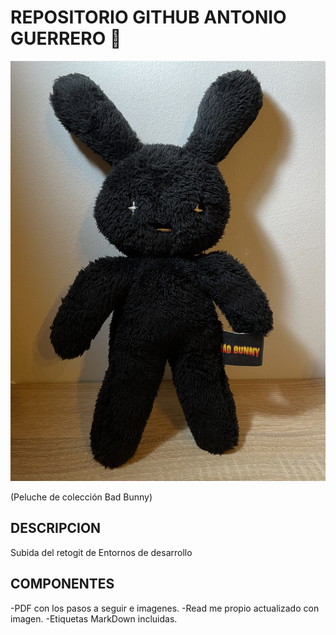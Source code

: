 # REPOSITORIO GITHUB ANTONIO GUERRERO 🐰

![imagen portada](IMG_3089.jpeg)

(Peluche de colección Bad Bunny)

## DESCRIPCION
Subida del retogit de Entornos de desarrollo

## COMPONENTES
-PDF con los pasos a seguir e imagenes.
-Read me propio actualizado con imagen.
-Etiquetas MarkDown incluidas.
